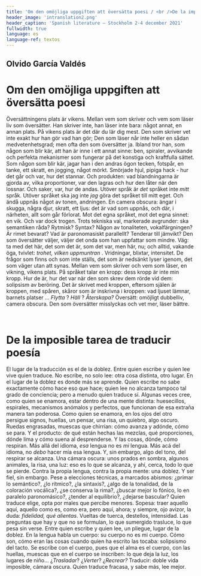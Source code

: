 ```yaml
---
title: 'Om den omöjliga uppgiften att översätta poesi / <br />De la imposible tarea de traducir poesía'
header_image: 'intranslation2.png'
header_caption: 'Spanish literature – Stockholm 2-4 december 2021'
fullwidth: true
language: es
language-ref: textos
---
```



<!--more-->
<div class="textos">

<!-- <h1>Om den omöjliga uppgiften att översätta poesi <span class="barrita">/</span> De la imposible tarea de traducir poesía</h1>   -->
<h2>Olvido García Valdés</h2>  

<div class="dos-idiomas">
    <div class="text swe" lang="se">  
        <h1>Om den omöjliga uppgiften att översätta poesi</h1>
        <p> Översättningens plats är vikens. Mellan vem som skriver och vem som läser liv som översätter. Han skriver inte, han läser inte bara: något annat, en annan plats. På vikens plats är det där du lär dig mest. Den som skriver vet inte exakt hur han gör vad han gör; Den som läser når inte heller en sådan medvetenhetsgrad; men ofta den som översätter ja. Ibland tror han, som någon som blir kär, att han är inne i ett annat sinne: ben, spiraler, avvikande och perfekta mekanismer som fungerar på det konstiga och kraftfulla sättet. Som någon som blir kär, jagar han i den andras ögon tecken, fotspår, en tanke, ett skratt, en jogging, något mörkt. Smörjade hjul, pipiga hack - hur det går och var, hur det stannar. Och produkten: vad blandningarna är gjorda av, vilka proportioner, var den lagras och hur den låter när den lossnar. Och saker, var, hur de andas. Utöver språk är <em> det </em> språket inte <em> mitt </em> språk. Utöver språket ska jag inte <em> jag </em> göra det språket till mitt eget. Och ändå uppnås något av tonen, andningen. En camera obscura: ängar i skugga, några djur, skratt, ett ljus: det är vad som uppnås, och där, i närheten, allt som går förlorat. Mot det egna språket, mot det egna sinnet: en vik. Och var dock trogen. Trots tekniska val, markerade avgrunder: ska semantiken råda? Rytmisk? Syntax? Någon av tonaliteten, vokalfärgningen? Är rimet bevarat? Vad är paronomasiskt parallellt? Tenderar till jämvikt? Den som översätter väljer, väljer det onda som han uppfattar som mindre. Väg: ta med det här, det som det är, som det var, men här, nu; och alltid, vakande öga, tvivlet: <em> trohet, vilken uppmuntran </em>. Vridningar, blixtar, intensitet. De frågor som finns och som inte ställs, det som är nedsänkt lyser igenom, det som väger utan att synas. Mellan vem som skriver och vem som läser, en vikning, vikens plats. På språket talar en kropp: dess kropp är inte min kropp. Hur de är, hur det var när den som skrev dem rörde vid dem: solipsism av beröring. Det är skrivet med kroppen, eftersom själen är kroppen, med spåren, skåror som är inskrivna i kroppen: vad ljuset lämnar, barnets platser ... <em> Flytta </em>? <em> Häll </em>? <em> Återskapa? </em> Översätt: omöjligt dubbelliv, camera obscura. Den som översätter misslyckas och vet mer, läser bättre. </p> 
    </div>
    <div class="rule">&#160;</div>
    <div class="text esp">
        <h1>De la imposible tarea de traducir poesía</h1>
        <p>El lugar de la traducción es el de la doblez. Entre quien escribe y quien lee vive quien traduce. No escribe, no solo lee: otra cosa distinta, otro lugar. En el lugar de la doblez es donde más se aprende. Quien escribe no sabe exactamente cómo hace eso que hace; quien lee no alcanza tampoco tal grado de conciencia; pero a menudo quien traduce sí. Algunas veces cree, como quien se enamora, estar dentro de una mente distinta: huesecillos, espirales, mecanismos anómalos y perfectos, que funcionan de esa extraña manera tan poderosa. Como quien se enamora, en los ojos del otro persigue signos, huellas, un pensar, una risa, un quiebro, algo oscuro. Ruedas engrasadas, muescas que chirrían: cómo avanza y adónde, cómo se para. Y el producto: de qué están hechas las mezclas, qué proporciones, dónde lima y cómo suena al desprenderse. Y las cosas, dónde, cómo respiran. Más allá del idioma, <em>esa</em> lengua no es <em>mi</em> lengua. Más acá del idioma, no <em>debo</em> hacer mía esa lengua. Y, sin embargo, algo del tono, del respirar se alcanza. Una cámara oscura: unos prados en sombra, algunos animales, la risa, una luz: eso es lo que se alcanza, y ahí, cerca, todo lo que se pierde. Contra la propia lengua, contra la propia mente: una doblez. Y ser fiel, sin embargo. Pese a elecciones técnicas, a marcados abismos: ¿primar lo semántico?, ¿lo rítmico?, ¿la sintaxis?, ¿algo de la tonalidad, de la coloración vocálica?, ¿se conserva la rima?, ¿buscar mejor lo fónico, lo en paralelo paronomásico?, ¿tender al equilibrio?, ¿dejarse bascular? Quien traduce elige, opta por males que percibe menores. Sopesa: traer aquello aquí, aquello como es, como era, pero aquí, ahora; y siempre, ojo avizor, la duda: <em>fidelidad, qué alientas</em>. Vueltas de tuerca, destellos, intensidad. Las preguntas que hay y que no se formulan, lo que sumergido trasluce, lo que pesa sin verse. Entre quien escribe y quien lee, un pliegue, lugar de la doblez. En la lengua habla un cuerpo: su cuerpo no es mi cuerpo. Cómo son, cómo eran las cosas cuando quien ha escrito las tocaba: solipsismo del tacto. Se escribe con el cuerpo, pues que el alma es el cuerpo, con las huellas, muescas que en el cuerpo se inscriben: lo que deja la luz, los lugares de niño... ¿<em>Trasladar</em>? ¿<em>Verter</em>? ¿<em>Recrear? </em>Traducir: doble vida imposible, cámara oscura. Quien traduce fracasa, y sabe más, lee mejor.</p>
    </div>
</div>

</div>

